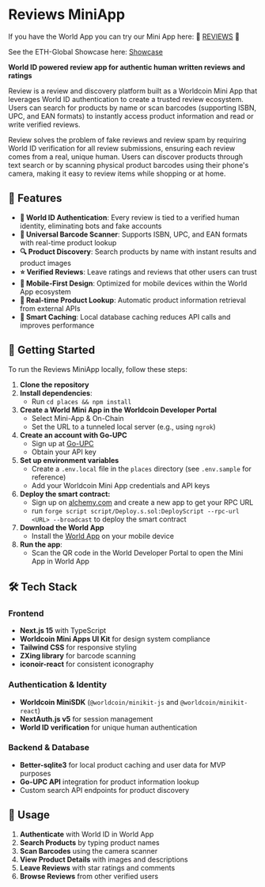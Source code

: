 # Reviews MiniApp

If you have the World App you can try our Mini App here: 🌟 [REVIEWS](https://worldcoin.org/mini-app?app_id=app_23fd4240c950374e1cd8460e2593bd08&draft_id=meta_b6fbc66731112d4e9d9bbeaaa68ab71e&app_mode=mini-app) 🌟

See the ETH-Global Showcase here: [Showcase](https://ethglobal.com/showcase/reviews-dryvi)

**World ID powered review app for authentic human written reviews and ratings**

Review is a review and discovery platform built as a Worldcoin Mini App that leverages World ID authentication to create a trusted review ecosystem. Users can search for products by name or scan barcodes (supporting ISBN, UPC, and EAN formats) to instantly access product information and read or write verified reviews.

Review solves the problem of fake reviews and review spam by requiring World ID verification for all review submissions, ensuring each review comes from a real, unique human. Users can discover products through text search or by scanning physical product barcodes using their phone's camera, making it easy to review items while shopping or at home.

## 🌟 Features

- **🔐 World ID Authentication**: Every review is tied to a verified human identity, eliminating bots and fake accounts
- **📱 Universal Barcode Scanner**: Supports ISBN, UPC, and EAN formats with real-time product lookup
- **🔍 Product Discovery**: Search products by name with instant results and product images
- **⭐ Verified Reviews**: Leave ratings and reviews that other users can trust
- **📲 Mobile-First Design**: Optimized for mobile devices within the World App ecosystem
- **🚀 Real-time Product Lookup**: Automatic product information retrieval from external APIs
- **💾 Smart Caching**: Local database caching reduces API calls and improves performance

## 🚀 Getting Started
To run the Reviews MiniApp locally, follow these steps:
1. **Clone the repository**
1. **Install dependencies**:
   - Run `cd places && npm install`
1. **Create a World Mini App in the Worldcoin Developer Portal**
   - Select Mini-App & On-Chain
   - Set the URL to a tunneled local server (e.g., using `ngrok`)
1. **Create an account with Go-UPC**
   - Sign up at [Go-UPC](https://go-upc.com/)
   - Obtain your API key
1. **Set up environment variables**
   - Create a `.env.local` file in the `places` directory (see `.env.sample` for reference)
   - Add your Worldcoin Mini App credentials and API keys
1. **Deploy the smart contract:**
   - Sign up on [alchemy.com](https://alchemy.com) and create a new app to get your RPC URL
   - run `forge script script/Deploy.s.sol:DeployScript --rpc-url <URL> --broadcast` to deploy the smart contract
1. **Download the World App**
   - Install the [World App](https://worldcoin.org/world-app) on your mobile device
1. **Run the app**:
   - Scan the QR code in the World Developer Portal to open the Mini App in World App

## 🛠️ Tech Stack

### Frontend
- **Next.js 15** with TypeScript
- **Worldcoin Mini Apps UI Kit** for design system compliance
- **Tailwind CSS** for responsive styling
- **ZXing library** for barcode scanning
- **iconoir-react** for consistent iconography

### Authentication & Identity
- **Worldcoin MiniSDK** (`@worldcoin/minikit-js` and `@worldcoin/minikit-react`)
- **NextAuth.js v5** for session management
- **World ID verification** for unique human authentication

### Backend & Database
- **Better-sqlite3** for local product caching and user data for MVP purposes
- **Go-UPC API** integration for product information lookup
- Custom search API endpoints for product discovery


## 📱 Usage

1. **Authenticate** with World ID in World App
2. **Search Products** by typing product names
3. **Scan Barcodes** using the camera scanner
4. **View Product Details** with images and descriptions
5. **Leave Reviews** with star ratings and comments
6. **Browse Reviews** from other verified users
